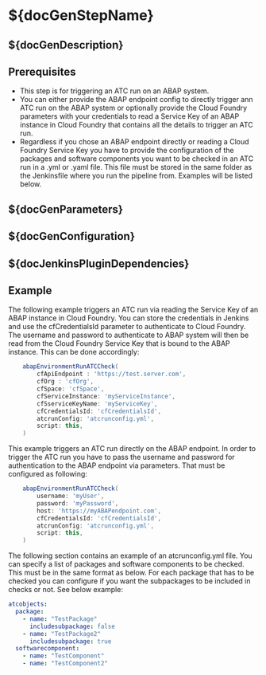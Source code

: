 # ${docGenStepName}

## ${docGenDescription}

## Prerequisites

* This step is for triggering an ATC run on an ABAP system.
* You can either provide the ABAP endpoint config to directly trigger ann ATC run on the ABAP system or optionally provide the Cloud Foundry parameters with your credentials to read a Service Key of an ABAP instance in Cloud Foundry that contains all the details to trigger an ATC run.
* Regardless if you chose an ABAP endpoint directly or reading a Cloud Foundry Service Key you have to provide the configuration of the packages and software components you want to be checked in an ATC run in a .yml or .yaml file. This file must be stored in the same folder as the Jenkinsfile where you run the pipeline from.
Examples will be listed below.

## ${docGenParameters}

## ${docGenConfiguration}

## ${docJenkinsPluginDependencies}

## Example

The following example triggers an ATC run via reading the Service Key of an ABAP instance in Cloud Foundry.
You can store the credentials in Jenkins and use the cfCredentialsId parameter to authenticate to Cloud Foundry.
The username and password to authenticate to ABAP system will then be read from the Cloud Foundry Service Key that is bound to the ABAP instance.
This can be done accordingly:

```groovy
    abapEnvironmentRunATCCheck(
        cfApiEndpoint : 'https://test.server.com',
        cfOrg : 'cfOrg',
        cfSpace: 'cfSpace',
        cfServiceInstance: 'myServiceInstance',
        cfSserviceKeyName: 'myServiceKey',
        cfCredentialsId: 'cfCredentialsId',
		atcrunConfig: 'atcrunconfig.yml',
        script: this,
    ) 
```

This  example triggers an ATC run directly on the ABAP endpoint.
In order to trigger the ATC run you have to pass the username and password for authentication to the ABAP endpoint via parameters.
That must be configured as following:

```groovy
    abapEnvironmentRunATCCheck(
		username: 'myUser',
		password: 'myPassword',
		host: 'https://myABAPendpoint.com',
        cfCredentialsId: 'cfCredentialsId',
		atcrunConfig: 'atcrunconfig.yml',
        script: this,
    ) 
```

The following section contains an example of an atcrunconfig.yml file.
You can specify a list of packages and software components to be checked. This must be in the same format as below.
For each package that has to be checked you can configure if you want the subpackages to be included in checks or not.
See below example:

```yaml
atcobjects:
  package:
    - name: "TestPackage"
      includesubpackage: false
    - name: "TestPackage2"
      includesubpackage: true
  softwarecomponent:
    - name: "TestComponent"
    - name: "TestComponent2"
```